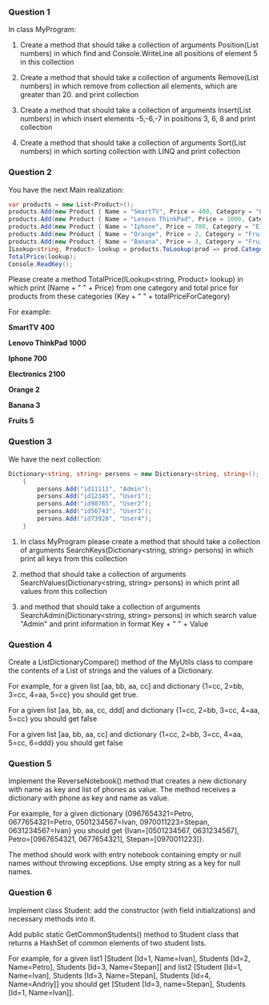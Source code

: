 ### **Question 1**

In class MyProgram:

1. Create a method that should take a collection of arguments Position(List<int> numbers) in which find and Console.WriteLine all positions of element 5 in this collection

2. Create a method that should take a collection of arguments Remove(List<int> numbers) in which remove from collection all elements, which are greater than 20. and print collection

3. Create a method that should take a collection of arguments Insert(List<int> numbers)  in which insert elements -5,-6,-7 in positions 3, 6, 8 and print collection

4. Create a method that should take a collection of arguments Sort(List<int> numbers) in which sorting collection with LINQ and print collection

### **Question 2**

You have the next Main realization: 

```csharp
var products = new List<Product>();
products.Add(new Product { Name = "SmartTV", Price = 400, Category = "Electronics" });
products.Add(new Product { Name = "Lenovo ThinkPad", Price = 1000, Category = "Electronics" });
products.Add(new Product { Name = "Iphone", Price = 700, Category = "Electronics" });
products.Add(new Product { Name = "Orange", Price = 2, Category = "Fruits" });
products.Add(new Product { Name = "Banana", Price = 3, Category = "Fruits" });
ILookup<string, Product> lookup = products.ToLookup(prod => prod.Category);
TotalPrice(lookup);
Console.ReadKey();
``` 

Please create a method TotalPrice(ILookup<string, Product> lookup) in which print (Name + " " + Price) from one category and total price for products from these categories (Key + " " + totalPriceForCategory)

For example:

**SmartTV 400**

**Lenovo ThinkPad 1000**

**Iphone 700**

**Electronics 2100**

**Orange 2**

**Banana 3**

**Fruits 5**

### **Question 3**

We have the next collection:  

```csharp
Dictionary<string, string> persons = new Dictionary<string, string>();
    {
        persons.Add("id11111", "Admin");
        persons.Add("id12345", "User1");
        persons.Add("id98765", "User2");
        persons.Add("id56743", "User3");
        persons.Add("id73920", "User4");
    }
``` 

1. In class MyProgram please create a method that should take a collection of arguments SearchKeys(Dictionary<string, string> persons) in which print all keys from this collection

2. method that should take a collection of arguments SearchValues(Dictionary<string, string> persons) in which print all values from this collection

3. and method that should take a collection of arguments SearchAdmin(Dictionary<string, string> persons) in which search value "Admin" and print information in format Key + " " + Value 

### **Question 4**

Create a ListDictionaryCompare() method of the MyUtils class to compare the contents of a List of strings and the values of a Dictionary. 

For example, for a given list [aa, bb, aa, cc] and dictionary {1=cc, 2=bb, 3=cc, 4=aa, 5=cc} you should get true.

For a given list [aa, bb, aa, cc, ddd] and dictionary {1=cc, 2=bb, 3=cc, 4=aa, 5=cc} you should get false

For a given list [aa, bb, aa, cc] and dictionary {1=cc, 2=bb, 3=cc, 4=aa, 5=cc, 6=ddd} you should get false

### **Question 5**

Implement the ReverseNotebook() method that creates a new dictionary with name as key and list of phones as value.  The method receives a dictionary  with phone as key and name as value.

For example, for a given dictionary {0967654321=Petro, 0677654321=Petro, 0501234567=Ivan, 0970011223=Stepan, 0631234567=Ivan} you should get {Ivan=[0501234567, 0631234567], Petro=[0967654321, 0677654321], Stepan=[0970011223]}.

The method should work with entry notebook containing empty or null names without throwing exceptions. Use empty string as a key for null names.

### **Question 6**

Implement class Student: add the constructor (with field initializations) and necessary methods into it.

Add public static GetCommonStudents() method to Student class that returns a HashSet of common elements of two student lists.

For example, for a given list1 [Student [Id=1, Name=Ivan], Students [Id=2, Name=Petro], Students [Id=3, Name=Stepan]] and list2 [Student [Id=1, Name=Ivan], Students [Id=3, Name=Stepan], Students [Id=4, Name=Andriy]] you should get [Student [Id=3, name=Stepan], Students [Id=1, Name=Ivan]].
